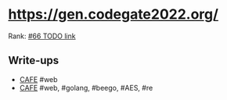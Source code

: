 # https://gen.codegate2022.org/

Rank: [#66 TODO link](TODO)

## Write-ups
- [CAFE](CAFE.md) #web
- [CAFE](superbee.md) #web, #golang, #beego, #AES, #re
